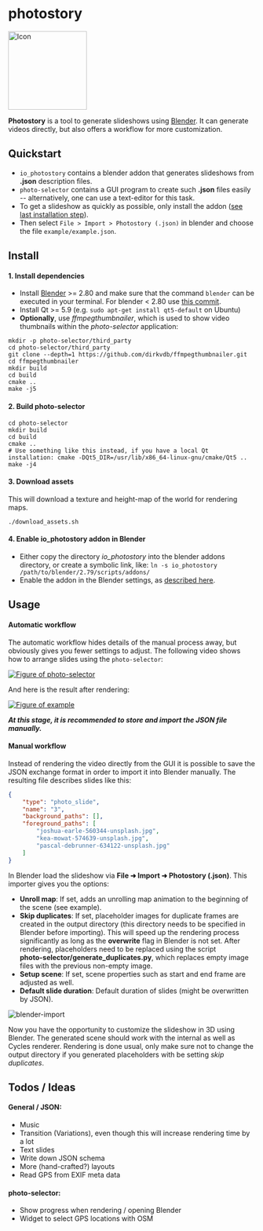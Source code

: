  # photostory

<img src="photo-selector/assets/photostory.svg" alt="Icon" width="160px"/>

**Photostory** is a tool to generate slideshows using [Blender](http://www.blender.org). It can generate videos directly, but also offers a workflow for more customization.

## Quickstart

* `io_photostory` contains a blender addon that generates slideshows from **.json** description files.
* `photo-selector` contains a GUI program to create such **.json** files easily -- alternatively, one can use a text-editor for this task.
* To get a slideshow as quickly as possible, only install the addon ([see last installation step](#4-enable-io_photostory-addon-in-blender)).
* Then select `File > Import > Photostory (.json)` in blender and choose the file `example/example.json`.

## Install

#### 1. Install dependencies

* Install [Blender](https://blender.org) >= 2.80 and make sure that the command `blender` can be executed in your terminal. For blender < 2.80 use [this commit](https://github.com/martinruenz/photostory/commit/d97a76fed7779727e683d0a72173a5f0651dbd2f).
* Install Qt >= 5.9 (e.g. `sudo apt-get install qt5-default` on Ubuntu)
* **Optionally**, use *ffmpegthumbnailer*, which is used to show video thumbnails within the *photo-selector* application:
```
mkdir -p photo-selector/third_party
cd photo-selector/third_party
git clone --depth=1 https://github.com/dirkvdb/ffmpegthumbnailer.git
cd ffmpegthumbnailer
mkdir build
cd build
cmake ..
make -j5
```

#### 2. Build photo-selector

```
cd photo-selector
mkdir build
cd build
cmake ..
# Use something like this instead, if you have a local Qt installation: cmake -DQt5_DIR=/usr/lib/x86_64-linux-gnu/cmake/Qt5 ..
make -j4
```

#### 3. Download assets
This will download a texture and height-map of the world for rendering maps.
```
./download_assets.sh
```

#### 4. Enable io_photostory addon in Blender

* Either copy the directory *io_photostory* into the blender addons directory, or create a symbolic link, like: `ln -s io_photostory /path/to/blender/2.79/scripts/addons/`
* Enable the addon in the Blender settings, as [described here](https://docs.blender.org/manual/en/dev/preferences/addons.html).


## Usage

#### Automatic workflow

The automatic workflow hides details of the manual process away, but obviously gives you fewer settings to adjust. The following video shows how to arrange slides using the `photo-selector`:

[![Figure of photo-selector](figures/thumb_selector.png "Click me to see a video.")](https://www.martinruenz.de/media/photostory/photo-selector.mp4)

And here is the result after rendering:

[![Figure of example](figures/thumb_example.png "Click me to see a video.")](https://www.martinruenz.de/media/photostory/demo.webm)

***At this stage, it is recommended to store and import the JSON file manually.***

#### Manual workflow

Instead of rendering the video directly from the GUI it is possible to save the JSON exchange format in order to import it into Blender manually. The resulting file describes slides like this:

```JSON
{
    "type": "photo_slide",
    "name": "3",
    "background_paths": [],
    "foreground_paths": [
        "joshua-earle-560344-unsplash.jpg",
        "kea-mowat-574639-unsplash.jpg",
        "pascal-debrunner-634122-unsplash.jpg"
    ]
}
```

In Blender load the slideshow via **File ➜ Import ➜ Photostory (.json)**. This importer gives you the options:

* **Unroll map**: If set, adds an unrolling map animation to the beginning of the scene (see example).
* **Skip duplicates**: If set, placeholder images for duplicate frames are created in the output directory (this directory needs to be specified in Blender before importing). This will speed up the rendering process significantly as long as the **overwrite** flag in Blender is not set. After rendering, placeholders need to be replaced using the script </br> **photo-selector/generate_duplicates.py**, which replaces empty image files with the previous non-empty image.
* **Setup scene**: If set, scene properties such as start and end frame are adjusted as well.
* **Default slide duration**: Default duration of slides (might be overwritten by JSON).

![blender-import](/figures/cast-import.gif "Importing a slideshow in blender")

Now you have the opportunity to customize the slideshow in 3D using Blender. The generated scene should work with the internal as well as Cycles renderer. Rendering is done usual, only make sure not to change the output directory if you generated placeholders with be setting *skip duplicates*.

## Todos / Ideas

#### General / JSON:

* Music
* Transition (Variations), even though this will increase rendering time by a lot
* Text slides
* Write down JSON schema
* More (hand-crafted?) layouts
* Read GPS from EXIF meta data

#### photo-selector:

* Show progress when rendering / opening Blender
* Widget to select GPS locations with OSM
